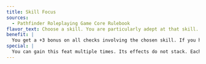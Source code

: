 ```yaml
---
title: Skill Focus
sources:
  - Pathfinder Roleplaying Game Core Rulebook
flavor_text: Choose a skill. You are particularly adept at that skill.
benefit: |
  You get a +3 bonus on all checks involving the chosen skill. If you have 10 or more ranks in that skill, this bonus increases to +6.
special: |
  You can gain this feat multiple times. Its effects do not stack. Each time you take the feat, it applies to a new skill.
---
```



